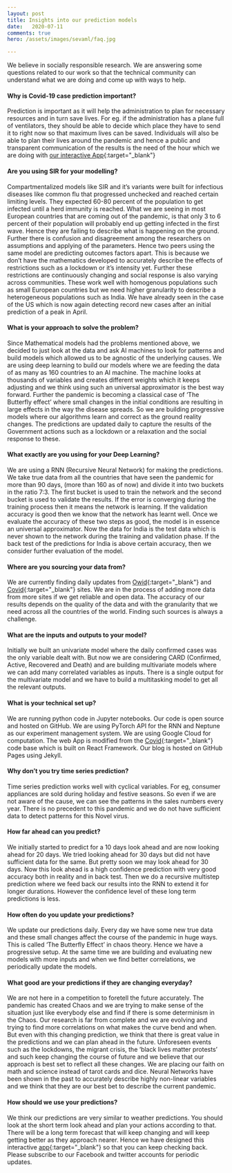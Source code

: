 ```yaml
---
layout: post
title: Insights into our prediction models
date:   2020-07-11
comments: true
hero: /assets/images/sevaml/faq.jpg

---
```


We believe in socially responsible research. We are answering some questions related to our work so that the technical community can understand what we are doing and come up with ways to help.

#### Why is Covid-19 case prediction important?
Prediction is important as it will help the administration to plan for necessary resources and in turn save lives. For eg. if the administration has a plane full of ventilators, they should be able to decide which place they have to send it to right now so that maximum lives can be saved. Individuals will also be able to plan their lives around the pandemic and hence a public and transparent communication of the results is the need of the hour which we are doing with [our interactive App][sevaml]{:target="_blank"}

#### Are you using SIR for your modelling?
Compartmentalized models like SIR and it’s variants were built for infectious diseases like common flu that progressed unchecked and reached certain limiting levels. They expected 60-80 percent of the population to get infected until a herd immunity is reached. What we are seeing in most European countries that are coming out of the pandemic, is that only 3 to 6 percent of their population will probably end up getting infected in the first wave. Hence they are failing to describe what is happening on the ground. Further there is confusion and disagreement among the researchers on assumptions and applying of the parameters. Hence two peers using the same model are predicting outcomes factors apart. This is because we don’t have the mathematics developed to accurately describe the effects of restrictions such as a lockdown or it’s intensity yet. Further these restrictions are continuously changing and social response is also varying across communities. These work well with homogenous populations such as small European countries but we need higher granularity to describe a heterogeneous populations such as India. We have already seen in the case of the US which is now again detecting record new cases after an initial prediction of a peak in April.

#### What is your approach to solve the problem?
Since Mathematical models had the problems mentioned above, we decided to just look at the data and ask AI machines to look for patterns and build models which allowed us to be agnostic of the underlying causes. We are using deep learning to build our models where we are feeding the data of as many as 160 countries to an AI machine. The machine looks at thousands of variables and creates different weights which it keeps adjusting and we think using such an universal approximator is the best way forward. Further the pandemic is becoming a classical case of ‘The Butterfly effect’ where small changes in the initial conditions are resulting in large effects in the way the disease spreads. So we are building progressive models where our algorithms learn and correct as the ground reality changes. The predictions are updated daily to capture the results of the Government actions such as a lockdown or a relaxation and the social response to these. 

#### What exactly are you using for your Deep Learning?
We are using a RNN (Recursive Neural Network) for making the predictions. We take true data from all the countries that have seen the pandemic for more than 90 days, (more than 160 as of now) and divide it into two buckets in the ratio 7:3. The first bucket is used to train the network and the second bucket is used to validate the results. If the error is converging during the training process then it means the network is learning. If the validation accuracy is good then we know that the network has learnt well. Once we evaluate the accuracy of these two steps as good, the model is in essence an universal approximator.  Now the data for India is the test data which is never shown to the network during the training and validation phase. If the back test of the predictions for India is above certain accuracy, then we consider further evaluation of the model.

#### Where are you sourcing your data from?
We are currently finding daily updates from [Owid][owid]{:target="_blank"} and [Covid][covid]{:target="_blank"} sites. We are in the process of adding more data from more sites if we get reliable and open data. The accuracy of our results depends on the quality of the data and with the granularity that we need across all the countries of the world. Finding such sources is always a challenge.

#### What are the inputs and outputs to your model?
Initially we built an univariate model where the daily confirmed cases was the only variable dealt with. But now we are considering CARD (Confirmed, Active, Recovered and Death) and are building multivariate models where we can add many correlated variables as inputs. There is a single output for the multivariate model and we have to build a multitasking model to get all the relevant outputs.

#### What is your technical set up?
We are running python code in Jupyter notebooks. Our code is open source and hosted on GitHub. We are using PyTorch API for the RNN and Neptune as our experiment management system. We are using Google Cloud for computation. The web App is modified from the [Covid][covid]{:target="_blank"} code base which is built on React Framework. Our blog is hosted on GitHub Pages using Jekyll.

#### Why don’t you try time series prediction?
Time series prediction works well with cyclical variables. For eg, consumer appliances are sold during holiday and festive seasons. So even if we are not aware of the cause, we can see the patterns in the sales numbers every year. There is no precedent to this pandemic and we do not have sufficient data to detect patterns for this Novel virus.

#### How far ahead can you predict?
We initially started to predict for a 10 days look ahead and are now looking ahead for 20 days. We tried looking ahead for 30 days but did not have sufficient data for the same. But pretty soon we may look ahead for 30 days. Now this look ahead is a high confidence prediction with very good accuracy both in reality and in back test. Then we do a recursive multistep prediction where we feed back our results into the RNN to extend it for longer durations. However the confidence level of these long term predictions is less.

#### How often do you update your predictions?
We update our predictions daily. Every day we have some new true data and these small changes affect the course of the pandemic in huge ways. This is called ‘The Butterfly Effect’ in chaos theory. Hence we have a progressive setup. At the same time we are building and evaluating new models with more inputs and when we find better correlations, we periodically update the models.

#### What good are your predictions if they are changing everyday?
We are not here in a competition to foretell the future accurately. The pandemic has created Chaos and we are trying to make sense of the situation just like everybody else and find if there is some determinism in the Chaos. Our research is far from complete and we are evolving and trying to find more correlations on what makes the curve bend and when. But even with this changing prediction, we think that there is great value in the predictions and we can plan ahead in the future. Unforeseen events such as the lockdowns, the migrant crisis, the ‘black lives matter protests’ and such keep changing the course of future and we believe that our approach is best set to reflect all these changes. We are placing our faith on math and science instead of tarot cards and dice. Neural Networks have been shown in the past to accurately describe highly non-linear variables and we think that they are our best bet to describe the current pandemic.

#### How should we use your predictions?
We think our predictions are very similar to weather predictions. You should look at the short term look ahead and plan your actions according to that. There will be a long term forecast that will keep changing and will keep getting better as they approach nearer. Hence we have designed this interactive [app][sevaml]{:target="_blank"} so that you can keep checking back. Please subscribe to our Facebook and twitter accounts for periodic updates.


[sevaml]: https://seva.ml/?utm_source=sevaml&utm_medium=Website&utm_campaign=Third%20Push
[covid]: https://covid19india.org
[owid]: https://ourworldindata.org